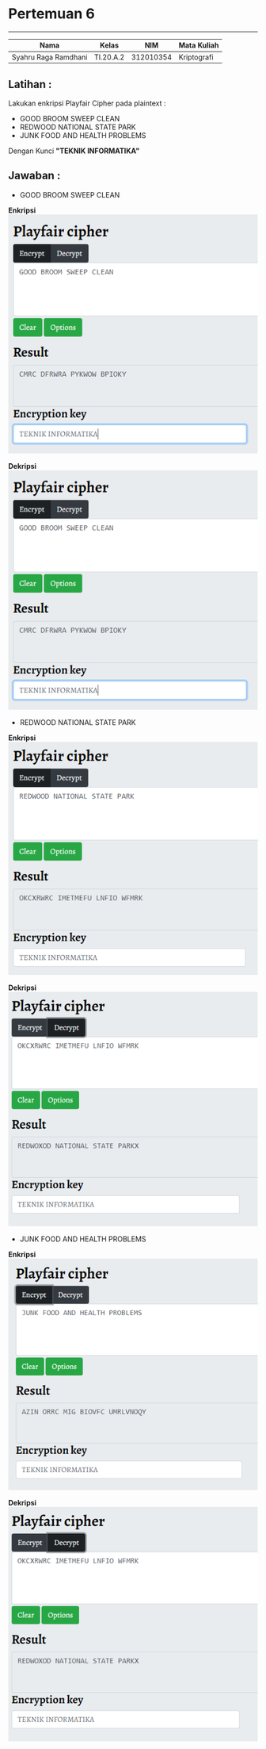 # **Pertemuan 6**
  ---------------
|Nama					|Kelas		|NIM		|Mata Kuliah |
|-----					|-----		|-----		|-----		 |
|Syahru	Raga Ramdhani	|TI.20.A.2	|312010354	|Kriptografi |

## **Latihan :**
Lakukan enkripsi Playfair Cipher pada plaintext : <br>
* GOOD BROOM SWEEP CLEAN
* REDWOOD NATIONAL STATE PARK
* JUNK FOOD AND HEALTH PROBLEMS <br>

Dengan Kunci **"TEKNIK INFORMATIKA"** <br>

## **Jawaban :**
* GOOD BROOM SWEEP CLEAN <br>

**Enkripsi** <br>
![Gambar](/gambar/Capture1.PNG) <br>

**Dekripsi** <br>
![Gambar](./gambar/Capture1.PNG) <br>

* REDWOOD NATIONAL STATE PARK <br>

**Enkripsi** <br>
![Gambar](./gambar/Capture3.PNG) <br>

**Dekripsi** <br>
![Gambar](./gambar/Capture4.PNG) <br>

* JUNK FOOD AND HEALTH PROBLEMS <br>

**Enkripsi** <br>
![Gambar](./gambar/Capture5.PNG) <br>

**Dekripsi** <br>
![Gambar](./gambar/Capture4.PNG) <br>

